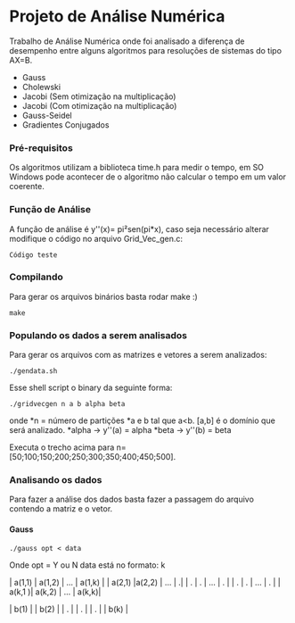 # Projeto de Análise Numérica
Trabalho de Análise Numérica onde foi analisado a diferença de desempenho entre alguns algoritmos para resoluções de sistemas do tipo AX=B.
* Gauss
* Cholewski
* Jacobi (Sem otimização na multiplicação)
* Jacobi (Com otimização na multiplicação)
* Gauss-Seidel
* Gradientes Conjugados

### Pré-requisitos
Os algoritmos utilizam a biblioteca time.h para medir o tempo, em SO Windows pode acontecer de o algoritmo não calcular o tempo em um valor coerente.

### Função de Análise
A função de análise é y''(x)= pi²sen(pi*x), caso seja necessário alterar modifique o código no arquivo Grid_Vec_gen.c:
```
Código teste
```

### Compilando
Para gerar os arquivos binários basta rodar make :)
```
make
```

### Populando os dados a serem analisados
Para gerar os arquivos com as matrizes e vetores a serem analizados:
```
./gendata.sh
```
Esse shell script o binary da seguinte forma:
```
./gridvecgen n a b alpha beta
```
onde
*n = número de partições
*a e b tal que a<b. [a,b] é o domínio que será analizado.
*alpha -> y''(a) = alpha
*beta -> y''(b) = beta

Executa o trecho acima para n=[50;100;150;200;250;300;350;400;450;500].

### Analisando os dados
Para fazer a análise dos dados basta fazer a passagem do arquivo contendo a matriz e o vetor.

#### Gauss
```
./gauss opt < data
```
Onde opt = Y ou N
data está no formato:
k

| a(1,1) | a(1,2) | ... | a(1,k) |
| a(2,1) |a(2,2) | ... | .|
| . | . | ... | . |
| . | . | ... | . |
| a(k,1 )| a(k,2) | ... | a(k,k)|

 | b(1) |
 | b(2) |
 | . |
 | . |
 | . |
 | b(k) |
